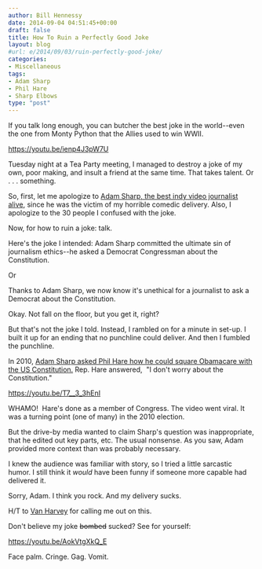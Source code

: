 ```yaml
---
author: Bill Hennessy
date: 2014-09-04 04:51:45+00:00
draft: false
title: How To Ruin a Perfectly Good Joke
layout: blog
#url: e/2014/09/03/ruin-perfectly-good-joke/
categories:
- Miscellaneous
tags:
- Adam Sharp
- Phil Hare
- Sharp Elbows
type: "post"
---
```


If you talk long enough, you can butcher the best joke in the world--even the one from Monty Python that the Allies used to win WWII.

https://youtu.be/ienp4J3pW7U

Tuesday night at a Tea Party meeting, I managed to destroy a joke of my own, poor making, and insult a friend at the same time. That takes talent. Or . . . something.

So, first, let me apologize to [Adam Sharp, the best indy video journalist alive](https://sharpelbowsstl.blogspot.com/), since he was the victim of my horrible comedic delivery. Also, I apologize to the 30 people I confused with the joke.

Now, for how to ruin a joke: talk.

Here's the joke I intended: Adam Sharp committed the ultimate sin of journalism ethics--he asked a Democrat Congressman about the Constitution.

Or

Thanks to Adam Sharp, we now know it's unethical for a journalist to ask a Democrat about the Constitution.

Okay. Not fall on the floor, but you get it, right?

But that's not the joke I told. Instead, I rambled on for a minute in set-up. I built it up for an ending that no punchline could deliver. And then I fumbled the punchline.

In 2010, [Adam Sharp asked Phil Hare how he could square Obamacare with the US Constitution.](https://sharpelbowsstl.blogspot.com/2010/04/ill-congressman-phil-hare-doesnt-care.html) Rep. Hare answered,  "I don't worry about the Constitution."

https://youtu.be/T7__3_3hEnI

WHAMO!  Hare's done as a member of Congress. The video went viral. It was a turning point (one of many) in the 2010 election.

But the drive-by media wanted to claim Sharp's question was inappropriate, that he edited out key parts, etc. The usual nonsense. As you saw, Adam provided more context than was probably necessary.

I knew the audience was familiar with story, so I tried a little sarcastic humor. I still think it _would_ have been funny if someone more capable had delivered it.

Sorry, Adam. I think you rock. And my delivery sucks.

H/T to [Van Harvey](https://blogodidact.blogspot.com/) for calling me out on this.

Don't believe my joke <del>bombed</del> sucked? See for yourself:

https://youtu.be/AokVtgXkQ_E

Face palm. Cringe. Gag. Vomit.
